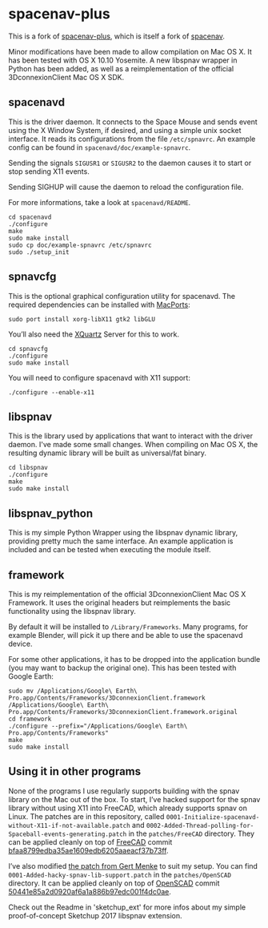 # spacenav-plus

This is a fork of [spacenav-plus](https://github.com/BenBergman/spacenav-plus), which is itself a fork of [spacenav](http://spacenav.sourceforge.net).

Minor modifications have been made to allow compilation on Mac OS X. It has been tested with OS X 10.10 Yosemite. A new libspnav wrapper in Python has been added, as well as a reimplementation of the official 3DconnexionClient Mac OS X SDK.

## spacenavd

This is the driver daemon. It connects to the Space Mouse and sends event using the X Window System, if desired, and using a simple unix socket interface. It reads its configurations from the file `/etc/spnavrc`. An example config can be found in `spacenavd/doc/example-spnavrc`.

Sending the signals `SIGUSR1` or `SIGUSR2` to the daemon causes it to start or stop sending X11 events.

Sending SIGHUP will cause the daemon to reload the configuration file.

For more informations, take a look at `spacenavd/README`.

    cd spacenavd
    ./configure
    make
    sudo make install
    sudo cp doc/example-spnavrc /etc/spnavrc
    sudo ./setup_init

## spnavcfg

This is the optional graphical configuration utility for spacenavd. The required dependencies can be installed with [MacPorts](https://www.macports.org):

    sudo port install xorg-libX11 gtk2 libGLU

You’ll also need the [XQuartz](http://www.xquartz.org) Server for this to work.

    cd spnavcfg
    ./configure
    sudo make install

You will need to configure spacenavd with X11 support:

    ./configure --enable-x11

## libspnav

This is the library used by applications that want to interact with the driver daemon. I've made some small changes. When compiling on Mac OS X, the resulting dynamic library will be built as universal/fat binary.

    cd libspnav
    ./configure
    make
    sudo make install

## libspnav_python

This is my simple Python Wrapper using the libspnav dynamic library, providing pretty much the same interface. An example application is included and can be tested when executing the module itself.

## framework

This is my reimplementation of the official 3DconnexionClient Mac OS X Framework. It uses the original headers but reimplements the basic functionality using the libspnav library.

By default it will be installed to `/Library/Frameworks`. Many programs, for example Blender, will pick it up there and be able to use the spacenavd device.

For some other applications, it has to be dropped into the application bundle (you may want to backup the original one). This has been tested with Google Earth:

    sudo mv /Applications/Google\ Earth\ Pro.app/Contents/Frameworks/3DconnexionClient.framework /Applications/Google\ Earth\ Pro.app/Contents/Frameworks/3DconnexionClient.framework.original
    cd framework
    ./configure --prefix="/Applications/Google\ Earth\ Pro.app/Contents/Frameworks"
    make
    sudo make install

## Using it in other programs

None of the programs I use regularly supports building with the spnav library on the Mac out of the box. To start, I’ve hacked support for the spnav library without using X11 into FreeCAD, which already supports spnav on Linux. The patches are in this repository, called `0001-Initialize-spacenavd-without-X11-if-not-available.patch` and `0002-Added-Thread-polling-for-Spaceball-events-generating.patch` in the `patches/FreeCAD` directory. They can be applied cleanly on top of [FreeCAD](https://github.com/FreeCAD/FreeCAD) commit [bfaa8799edba35ae1609edb6205aaeacf37b73ff](https://github.com/FreeCAD/FreeCAD/commit/bfaa8799edba35ae1609edb6205aaeacf37b73ff).

I’ve also modified [the patch from Gert Menke](http://forum.openscad.org/Working-on-SpacePilot-support-need-help-with-rotation-tp13057p13236.html) to suit my setup. You can find `0001-Added-hacky-spnav-lib-support.patch` in the `patches/OpenSCAD` directory. It can be applied cleanly on top of [OpenSCAD](https://github.com/openscad/openscad) commit [50441e85a2d0920af6a1a886b97edc001f4dc0ae](https://github.com/openscad/openscad/commit/50441e85a2d0920af6a1a886b97edc001f4dc0ae).

Check out the Readme in 'sketchup_ext' for more infos about my simple proof-of-concept Sketchup 2017 libspnav extension.

